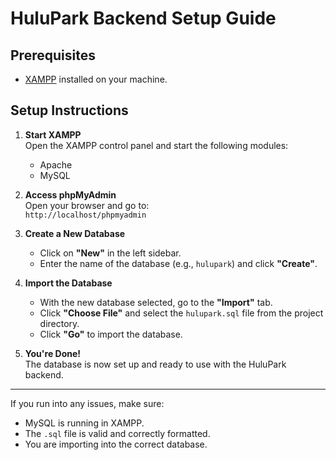 # HuluPark Backend Setup Guide

## Prerequisites

- [XAMPP](https://www.apachefriends.org/index.html) installed on your machine.

## Setup Instructions

1. **Start XAMPP**  
   Open the XAMPP control panel and start the following modules:
   - Apache
   - MySQL

2. **Access phpMyAdmin**  
   Open your browser and go to:  
   `http://localhost/phpmyadmin`

3. **Create a New Database**
   - Click on **"New"** in the left sidebar.
   - Enter the name of the database (e.g., `hulupark`) and click **"Create"**.

4. **Import the Database**
   - With the new database selected, go to the **"Import"** tab.
   - Click **"Choose File"** and select the `hulupark.sql` file from the project directory.
   - Click **"Go"** to import the database.

5. **You're Done!**  
   The database is now set up and ready to use with the HuluPark backend.

---

If you run into any issues, make sure:
- MySQL is running in XAMPP.
- The `.sql` file is valid and correctly formatted.
- You are importing into the correct database.

